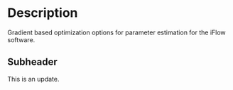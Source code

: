 # Description
Gradient based optimization options for parameter estimation for the iFlow software.

## Subheader
This is an update.